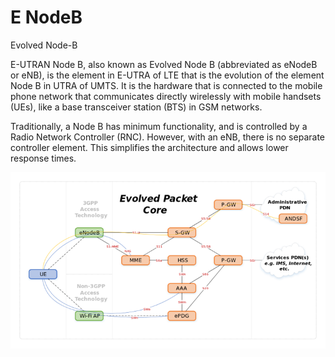 # E NodeB


Evolved Node-B

E-UTRAN Node B, also known as Evolved Node B (abbreviated as eNodeB or
eNB), is the element in E-UTRA of LTE that is the evolution of the
element Node B in UTRA of UMTS. It is the hardware that is connected to
the mobile phone network that communicates directly wirelessly with
mobile handsets (UEs), like a base transceiver station (BTS) in GSM
networks.

Traditionally, a Node B has minimum functionality, and is controlled by
a Radio Network Controller (RNC). However, with an eNB, there is no
separate controller element. This simplifies the architecture and allows
lower response times.

![](./images/14614584.png?width=340)

